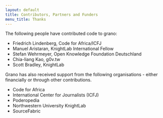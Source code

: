 ```yaml
---
layout: default
title: Contributors, Partners and Funders
menu_title: Thanks
---
```


The following people have contributed code to grano:

* Friedrich Lindenberg, Code for Africa/ICFJ
* Manuel Aristaran, KnightLab International Fellow
* Stefan Wehrmeyer, Open Knowledge Foundation Deutschland
* Chia-liang Kao, g0v.tw
* Scott Bradley, KnightLab

Grano has also received support from the following organisations - either financially or through other contributions.

* Code for Africa
* International Center for Journalists (ICFJ)
* Poderopedia
* Northwestern University KnightLab
* SourceFabric

